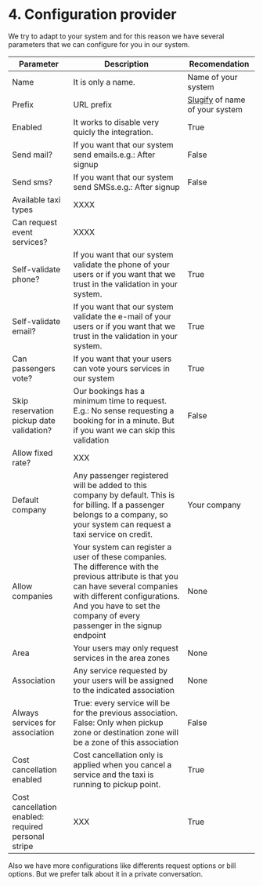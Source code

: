 # 4. Configuration provider

We try to adapt to your system and for this reason we have several parameters that we can configure for you in our system.

Parameter | Description | Recomendation
--------- | ----------- | ----------- 
Name | It is only a name. | Name of your system
Prefix | URL prefix | <a href="https://stackoverflow.com/questions/4357007/what-does-slug-mean">Slugify</a> of name of your system
Enabled | It works to disable very quicly the integration. | True
Send mail? | If you want that our system send emails.e.g.: After signup | False
Send sms? | If you want that our system send SMSs.e.g.: After signup | False
Available taxi types | XXXX |
Can request event services? | XXXX |
Self-validate phone? | If you want that our system validate the phone of your users or if you want that we trust in the validation in your system. | True
Self-validate email? | If you want that our system validate the e-mail of your users or if you want that we trust in the validation in your system. | True
Can passengers vote? | If you want that your users can vote yours services in our system | True
Skip reservation pickup date validation? | Our bookings has a minimum time to request. E.g.: No sense requesting a booking for in a minute. But if you want we can skip this validation | False
Allow fixed rate? | XXX |
Default company | Any passenger registered will be added to this company by default. This is for billing. If a passenger belongs to a company, so your system can request a taxi service on credit. | Your company
Allow companies | Your system can register a user of these companies. The difference with the previous attribute is that you can have several companies with different configurations. And you have to set the company of every passenger in the signup endpoint | None
Area | Your users may only request services in the area zones | None
Association | Any service requested by your users will be assigned to the indicated association | None
Always services for association | True: every service will be for the previous association. False: Only when pickup zone or destination zone will be a  zone of this association | False
Cost cancellation enabled | Cost cancellation only is applied when you cancel a service and the taxi is running to pickup point. | True
Cost cancellation enabled: required personal stripe | XXX | True


Also we have more configurations like differents request options or bill options. But we prefer talk about it in a private conversation.
